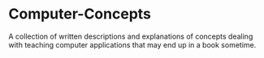 # Computer-Concepts
A collection of written descriptions and explanations of concepts dealing with teaching computer applications that may end up in a book sometime.
